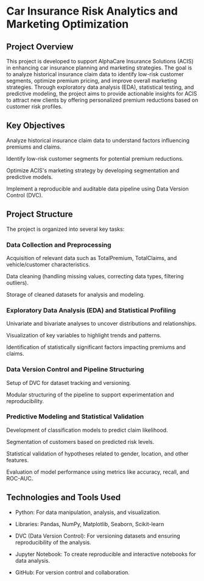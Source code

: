 # Car Insurance Risk Analytics and Marketing Optimization

## Project Overview
This project is developed to support AlphaCare Insurance Solutions (ACIS) in enhancing car insurance planning and marketing strategies. The goal is to analyze historical insurance claim data to identify low-risk customer segments, optimize premium pricing, and improve overall marketing strategies. Through exploratory data analysis (EDA), statistical testing, and predictive modeling, the project aims to provide actionable insights for ACIS to attract new clients by offering personalized premium reductions based on customer risk profiles.

## Key Objectives
Analyze historical insurance claim data to understand factors influencing premiums and claims.

Identify low-risk customer segments for potential premium reductions.

Optimize ACIS's marketing strategy by developing segmentation and predictive models.

Implement a reproducible and auditable data pipeline using Data Version Control (DVC).

## Project Structure
The project is organized into several key tasks:

### Data Collection and Preprocessing
Acquisition of relevant data such as TotalPremium, TotalClaims, and vehicle/customer characteristics.

Data cleaning (handling missing values, correcting data types, filtering outliers).

Storage of cleaned datasets for analysis and modeling.

### Exploratory Data Analysis (EDA) and Statistical Profiling
Univariate and bivariate analyses to uncover distributions and relationships.

Visualization of key variables to highlight trends and patterns.

Identification of statistically significant factors impacting premiums and claims.

### Data Version Control and Pipeline Structuring
Setup of DVC for dataset tracking and versioning.

Modular structuring of the pipeline to support experimentation and reproducibility.

### Predictive Modeling and Statistical Validation
Development of classification models to predict claim likelihood.

Segmentation of customers based on predicted risk levels.

Statistical validation of hypotheses related to gender, location, and other features.

Evaluation of model performance using metrics like accuracy, recall, and ROC-AUC.

## Technologies and Tools Used
* Python: For data manipulation, analysis, and visualization.

* Libraries: Pandas, NumPy, Matplotlib, Seaborn, Scikit-learn

* DVC (Data Version Control): For versioning datasets and ensuring reproducibility of the analysis.

* Jupyter Notebook: To create reproducible and interactive notebooks for data analysis.

* GitHub: For version control and collaboration.



